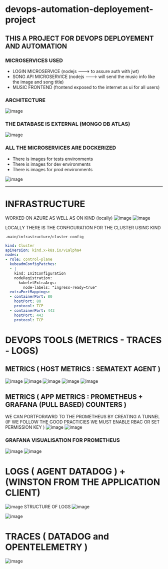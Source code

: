 # devops-automation-deployement-project

## THIS A PROJECT FOR DEVOPS DEPLOYEMENT AND AUTOMATION 

### MICROSERVICES USED 

- LOGIN MICROSERVICE (nodejs ---> to assure auth with jwt)
- SONG API MICROSERVICE (nodejs ---> will send the music info like the image and song title)
- MUSIC FRONTEND (frontend exposed to the internet as ui for all users)


### ARCHITECTURE 

![image](https://user-images.githubusercontent.com/60293387/212919854-3962f277-5942-4aa9-98ec-45e01d2a30d7.png)


### THE DATABASE IS EXTERNAL (MONGO DB ATLAS)
![image](https://user-images.githubusercontent.com/60293387/212920834-59e8790e-0b5d-4f37-8654-adcf1e82b9fd.png)


### ALL THE MICROSERVICES ARE DOCKERIZED

- There is images for tests environments 
- There is images for dev environments 
- There is images for prod environments

![image](https://user-images.githubusercontent.com/60293387/212921515-a3003156-3c07-464f-b564-540ba90fd4a1.png)

<hr/>

# INFRASTRUCTURE 
WORKED ON AZURE AS WELL AS ON KIND (locally)
![image](https://user-images.githubusercontent.com/60293387/212924196-8a451cde-4ccd-490e-90ba-6d19dcda5929.png)
![image](https://user-images.githubusercontent.com/60293387/212924489-78af37fb-4785-489d-a400-d6b9d82e9365.png)


 
LOCALLY THERE IS THE CONFIGURATION FOR THE CLUSTER USING KIND

`.main/infrastructure/cluster-config`

```yml
kind: Cluster
apiVersion: kind.x-k8s.io/v1alpha4
nodes:
- role: control-plane
  kubeadmConfigPatches:
  - |
    kind: InitConfiguration
    nodeRegistration:
      kubeletExtraArgs:
        node-labels: "ingress-ready=true"
  extraPortMappings:
  - containerPort: 80
    hostPort: 80
    protocol: TCP
  - containerPort: 443
    hostPort: 443
    protocol: TCP

```
# DEVOPS TOOLS (METRICS - TRACES - LOGS)

## METRICS ( HOST METRICS : SEMATEXT AGENT ) 
![image](https://user-images.githubusercontent.com/60293387/212927113-48906461-7135-4c68-86b9-2ec1234bd7ec.png)
![image](https://user-images.githubusercontent.com/60293387/212927224-e22198a3-c158-4010-b996-4032c9fe1f15.png)
![image](https://user-images.githubusercontent.com/60293387/212927347-3819b161-123d-454b-b29d-96fb24696923.png)
![image](https://user-images.githubusercontent.com/60293387/212927588-96922350-86cf-454a-a598-03133c75e1be.png)
![image](https://user-images.githubusercontent.com/60293387/212927741-ee5b6356-4787-49b6-823e-1068f58bfaa6.png)

## METRICS ( APP METRICS : PROMETHEUS + GRAFANA (PULL BASED) COUNTERS ) 
WE CAN PORTFORAWRD TO THE PROMETHEUS BY CREATING A TUNNEL (IF WE FOLLOW THE GOOD PRACTICIES WE MUST ENABLE RBAC OR SET PERMISSION KEY )
![image](https://user-images.githubusercontent.com/60293387/212928996-fc36c639-5be0-48e8-8615-dc816bef75ab.png)
![image](https://user-images.githubusercontent.com/60293387/212929210-28ecf9e7-b60f-4a9a-9d3d-80473b46913d.png)
###  GRAFANA VISUALISATION FOR PROMETHEUS
![image](https://user-images.githubusercontent.com/60293387/212929910-afe957d4-6841-4fe4-a2e0-b298a7080b81.png)
![image](https://user-images.githubusercontent.com/60293387/212930654-ca15a6ff-9d55-4911-8c53-ebc4c6596ae1.png)


# LOGS ( AGENT DATADOG ) + (WINSTON FROM THE APPLICATION CLIENT)
![image](https://user-images.githubusercontent.com/60293387/212932245-6997b8b5-09d7-498f-915d-4430fb830ba5.png)
STRUCTURE OF LOGS
![image](https://user-images.githubusercontent.com/60293387/212932410-e340c80d-7f50-4a13-b766-beae84f26f22.png)


![image](https://user-images.githubusercontent.com/60293387/212932857-aa755ed2-3c17-4854-943b-84e4149399c0.png)

#  TRACES ( DATADOG and OPENTELEMETRY )
![image](https://user-images.githubusercontent.com/60293387/212933269-5ffed5d2-2d36-4e06-80e6-c0dd36552ba7.png)


